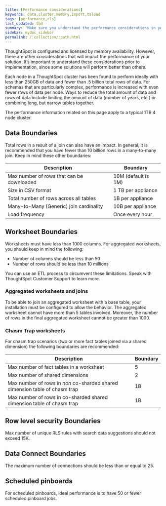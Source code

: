 ```yaml
---
title: [Performance considerations]
keywords: data,cluster,memory,import,tsload
tags: [performance,rls]
last_updated: tbd
summary: "Make sure you understand the performance considerations in your installation."
sidebar: mydoc_sidebar
permalink: /:collection/:path.html
---
```

ThoughtSpot is configured and licensed by memory availability. However, there
are other considerations that will impact the performance of your solution. It’s
important to understand these considerations prior to implementation, since some
solutions will perform better than others.

Each node in a ThoughtSpot cluster has been found to perform ideally with less
than 250GB of data and fewer than .5 billion total rows of data. For schemas
that are particularly complex, performance is increased with even fewer rows of
data per node. Ways to reduce the total amount of data and rows of data include
limiting the amount of data (number of years, etc.) or combining long, but
narrow tables together.

The performance information related on this page apply to a typical 1TB 4 node cluster.

## Data Boundaries

Total rows in a result of a join can also have an impact. In general, it is
recommended that you have fewer than 10 billion rows in a many-to-many join.
Keep in mind these other boundaries:

|Description |Boundary|
|-------------------------|--------------------|
|Max number of rows that can be downloaded | 10M (default is 1M) |
|Size in CSV format| 1 TB per appliance|
|Total number of rows across all tables| 1B per appliance|
|Many-to-Many (Generic) join cardinality|10B per appliance|
|Load frequency| Once every hour|


## Worksheet Boundaries

Worksheets must have less than 1000 columns. For aggregated worksheets, you
should keep in mind the following:

* Number of columns should be less than 50
* Number of rows should be less than 10 millions

You can use an ETL process to circumvent these limitations. Speak with
ThoughtSpot Customer Support to learn more.

### Aggregated worksheets and joins

To be able to join an aggregated worksheet with a base table, your installation
must be configured to allow the behavior. The aggregated worksheet cannot have
more than 5 tables involved. Moreover, the number of rows in the final
aggregated worksheet cannot be greater than 1000.

### Chasm Trap worksheets

For chasm trap scenarios (two or more fact tables joined via a shared dimension)
the following boundaries are recommended:

|Description |Boundary|
|-------------------------|--------------------|
|Max number of fact tables in a worksheet	|5|
|Max number of shared dimensions	|2|
|Max number of rows in _non_ co-sharded shared dimension table of chasm trap	|1B|
|Max number of rows in co-sharded shared dimension table of chasm trap	| 1B |

## Row level security Boundaries

Max number of unique RLS rules with search data suggestions should not exceed
15K.

## Data Connect Boundaries

The maximum number of connections should be less than or equal to 25.

## Scheduled pinboards

For scheduled pinboards, ideal performance is to have 50 or fewer scheduled
pinboard jobs.

